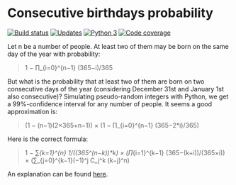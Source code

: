 ﻿# Consecutive birthdays probability

[![Build status][Build image]][Build]
[![Updates][Dependency image]][PyUp]
[![Python 3][Python3 image]][PyUp]
[![Code coverage][Codecov image]][Codecov]

  [Build]: https://travis-ci.org/woctezuma/Consecutive-birthdays-probability
  [Build image]: https://travis-ci.org/woctezuma/Consecutive-birthdays-probability.svg?branch=master

  [PyUp]: https://pyup.io/repos/github/woctezuma/Consecutive-birthdays-probability/
  [Dependency image]: https://pyup.io/repos/github/woctezuma/Consecutive-birthdays-probability/shield.svg
  [Python3 image]: https://pyup.io/repos/github/woctezuma/Consecutive-birthdays-probability/python-3-shield.svg

  [Codecov]: https://codecov.io/gh/woctezuma/Consecutive-birthdays-probability
  [Codecov image]: https://codecov.io/gh/woctezuma/Consecutive-birthdays-probability/branch/master/graph/badge.svg

Let n be a number of people. At least two of them may be born on the same day of the year with probability:

> 1 − ∏_{i=0}^{n−1} (365−i)/365

But what is the probability that at least two of them are born on two consecutive days of the year (considering December
31st and January 1st also consecutive)? Simulating pseudo-random integers with Python, we get a 99%-confidence interval
for any number of people. It seems a good approximation is:

> (1 − (n−1)(2×365+n−1)) × (1 − ∏_{i=0}^{n−1} (365−2*i)/365)

Here is the correct formula:

> 1 − ∑_{k=1}^{n} 1/((365^(n−k))*k) × (∏_{i=1}^{k−1} (365−(k+i))/(365×i)) × (∑_{j=0}^{k−1}(−1)^j C_j^k (k−j)^n)

An explanation can be found [here](http://math.stackexchange.com/questions/18268/consecutive-birthdays-probability/18363#18363).
